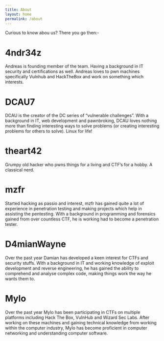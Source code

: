 ```yaml
---
title: About
layout: home
permalink: /about
---
```


Curious to know abou us? There you go then:-

# 4ndr34z

Andreas is founding member of the team. Having a background in IT security and certifications as well. Andreas loves to pwn machines specifically Vulnhub and HackTheBox and work on something which interests.

# DCAU7

DCAU is the creator of the DC series of “vulnerable challenges”. With a background in IT, web development and pawnbroking, DCAU loves nothing more than finding interesting ways to solve problems (or creating interesting problems for others to solve). Linux for life!

# theart42

Grumpy old hacker who pwns things for a living and CTF’s for a hobby. A classical nerd.

# mzfr

Started hacking as passio and interest, mzfr has gained quite a lot of experience in penetration testing and making projects which help in assisting the pentesting. With a background in programming and forensics gained from over countless CTF, he is working had to become a penetration tester.

# D4mianWayne 

Over the past year Damian has developed a keen interest for CTFs and security stuffs. With a background in IT and working knowledge of exploit development and reverse engineering, he has gained the ability to comprehend and analyse complex code, making things work the way he wants them to. 

# Mylo

Over the past year Mylo has been participating in CTFs on multiple platforms including Hack The Box, VulnHub and Wizard Sec Labs. After working on these machines and gaining technical knowledge from working within the computer industry, Mylo has become proficient in computer networking and understanding computer software.